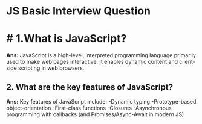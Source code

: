 # JS  Basic Interview Question
# # 1.What is JavaScript?
**Ans:** JavaScript is a high-level, interpreted programming language primarily used to make web pages interactive. It enables dynamic content and client-side scripting in web browsers.
## 2. What are the key features of JavaScript?
**Ans:** Key features of JavaScript include:
-Dynamic typing
-Prototype-based object-orientation
-First-class functions
-Closures
-Asynchronous programming with callbacks (and Promises/Async-Await in modern JS)
